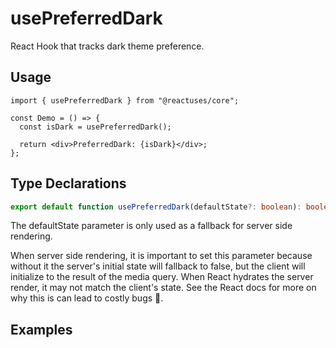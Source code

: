 # usePreferredDark

React Hook that tracks dark theme preference.

## Usage

```tsx
import { usePreferredDark } from "@reactuses/core";

const Demo = () => {
  const isDark = usePreferredDark();

  return <div>PreferredDark: {isDark}</div>;
};
```

## Type Declarations

```ts
export default function usePreferredDark(defaultState?: boolean): boolean
```

The defaultState parameter is only used as a fallback for server side rendering.

When server side rendering, it is important to set this parameter because without it the server's initial state will fallback to false, but the client will initialize to the result of the media query. When React hydrates the server render, it may not match the client's state. See the React docs for more on why this is can lead to costly bugs 🐛.

## Examples
